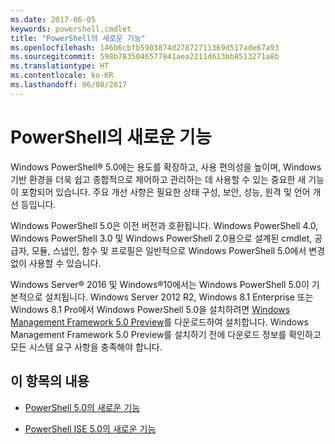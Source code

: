 ```yaml
---
ms.date: 2017-06-05
keywords: powershell,cmdlet
title: "PowerShell의 새로운 기능"
ms.openlocfilehash: 146b6cbfb5903874d27872711369d517ade67a93
ms.sourcegitcommit: 598b7835046577841aea2211d613bb8513271a8b
ms.translationtype: HT
ms.contentlocale: ko-KR
ms.lasthandoff: 06/08/2017
---
```

# <a name="what39s-new-with-powershell"></a>PowerShell의 새로운 기능
Windows PowerShell® 5.0에는 용도를 확장하고, 사용 편의성을 높이며, Windows 기반 환경을 더욱 쉽고 종합적으로 제어하고 관리하는 데 사용할 수 있는 중요한 새 기능이 포함되어 있습니다.  주요 개선 사항은 필요한 상태 구성, 보안, 성능, 원격 및 언어 개선 등입니다.

Windows PowerShell 5.0은 이전 버전과 호환됩니다. Windows PowerShell 4.0, Windows PowerShell 3.0 및 Windows PowerShell 2.0용으로 설계된 cmdlet, 공급자, 모듈, 스냅인, 함수 및 프로필은 일반적으로 Windows PowerShell 5.0에서 변경 없이 사용할 수 있습니다.

Windows Server® 2016 및 Windows®10에서는 Windows PowerShell 5.0이 기본적으로 설치됩니다. Windows Server 2012 R2, Windows 8.1 Enterprise 또는 Windows 8.1 Pro에서 Windows PowerShell 5.0을 설치하려면 [Windows Management Framework 5.0 Preview](https://go.microsoft.com/fwlink/?linkid=830436)를 다운로드하여 설치합니다. Windows Management Framework 5.0 Preview를 설치하기 전에 다운로드 정보를 확인하고 모든 시스템 요구 사항을 충족해야 합니다.

## <a name="in-this-topic"></a>이 항목의 내용

-   [PowerShell 5.0의 새로운 기능](What-s-New-in-Windows-PowerShell-50.md)

-   [PowerShell ISE 5.0의 새로운 기능](What-s-New-in-the-PowerShell-50-ISE.md)

<!--
-   New features in Windows PowerShell 4.0

-   New features in Windows PowerShell 3.0
-->

